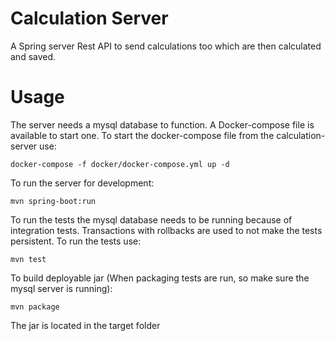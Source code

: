 # Calculation Server 
A Spring server Rest API to send calculations too which are then calculated and saved.

# Usage
The server needs a mysql database to function. A Docker-compose file is available to start one.
To start the docker-compose file from the calculation-server use:
```
docker-compose -f docker/docker-compose.yml up -d
```

To run the server for development: 
```
mvn spring-boot:run
```

To run the tests the mysql database needs to be running because of integration tests. Transactions with rollbacks are used to not make the tests persistent.
To run the tests use:
```
mvn test
```

To build deployable jar (When packaging tests are run, so make sure the mysql server is running): 
```
mvn package
```
The jar is located in the target folder


